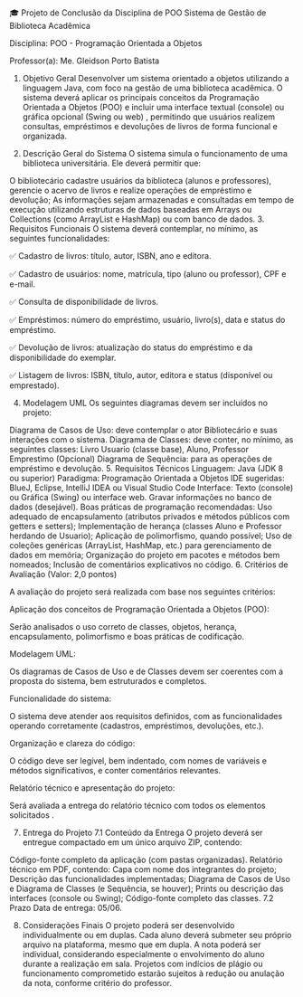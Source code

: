 🎓 Projeto de Conclusão da Disciplina de POO
Sistema de Gestão de Biblioteca Acadêmica

Disciplina: POO - Programação Orientada a Objetos

Professor(a): Me. Gleidson Porto Batista

1. Objetivo Geral
   Desenvolver um sistema orientado a objetos utilizando a linguagem Java, com foco na gestão de uma biblioteca acadêmica. O sistema deverá aplicar os principais conceitos da Programação Orientada a Objetos (POO) e incluir uma interface textual (console) ou gráfica opcional (Swing ou web) , permitindo que usuários realizem consultas, empréstimos e devoluções de livros de forma funcional e organizada.



2. Descrição Geral do Sistema
   O sistema simula o funcionamento de uma biblioteca universitária. Ele deverá permitir que:

O bibliotecário cadastre usuários da biblioteca (alunos e professores), gerencie o acervo de livros e realize operações de empréstimo e devolução;
As informações sejam armazenadas e consultadas em tempo de execução utilizando estruturas de dados baseadas em Arrays ou Collections (como ArrayList e HashMap) ou com banco de dados.
3. Requisitos Funcionais
   O sistema deverá contemplar, no mínimo, as seguintes funcionalidades:

✅ Cadastro de livros: título, autor, ISBN, ano e editora.

✅ Cadastro de usuários: nome, matrícula, tipo (aluno ou professor), CPF e e-mail.

✅ Consulta de disponibilidade de livros.

✅ Empréstimos: número do empréstimo, usuário, livro(s), data e status do empréstimo.

✅ Devolução de livros: atualização do status do empréstimo e da disponibilidade do exemplar.

✅ Listagem de livros: ISBN, título, autor, editora e status (disponível ou emprestado).

4. Modelagem UML
   Os seguintes diagramas devem ser incluídos no projeto:

Diagrama de Casos de Uso: deve contemplar o ator Bibliotecário e suas interações com o sistema.
Diagrama de Classes: deve conter, no mínimo, as seguintes classes:
Livro
Usuario (classe base), Aluno, Professor
Emprestimo
(Opcional) Diagrama de Sequência: para as operações de empréstimo e devolução.
5. Requisitos Técnicos
   Linguagem: Java (JDK 8 ou superior)
   Paradigma: Programação Orientada a Objetos
   IDE sugeridas: BlueJ, Eclipse, IntelliJ IDEA ou Visual Studio Code
   Interface: Texto (console) ou Gráfica (Swing) ou interface web.
   Gravar informações no banco de dados (desejável).
   Boas práticas de programação recomendadas:
   Uso adequado de encapsulamento (atributos privados e métodos públicos com getters e setters);
   Implementação de herança (classes Aluno e Professor herdando de Usuario);
   Aplicação de polimorfismo, quando possível;
   Uso de coleções genéricas (ArrayList, HashMap, etc.) para gerenciamento de dados em memória;
   Organização do projeto em pacotes e métodos bem nomeados;
   Inclusão de comentários explicativos no código.
6. Critérios de Avaliação (Valor: 2,0 pontos)


A avaliação do projeto será realizada com base nos seguintes critérios:



Aplicação dos conceitos de Programação Orientada a Objetos (POO):

Serão analisados o uso correto de classes, objetos, herança, encapsulamento, polimorfismo e boas práticas de codificação.



Modelagem UML:

Os diagramas de Casos de Uso e de Classes devem ser coerentes com a proposta do sistema, bem estruturados e completos.



Funcionalidade do sistema:

O sistema deve atender aos requisitos definidos, com as funcionalidades operando corretamente (cadastros, empréstimos, devoluções, etc.).



Organização e clareza do código:

O código deve ser legível, bem indentado, com nomes de variáveis e métodos significativos, e conter comentários relevantes.



Relatório técnico e apresentação do projeto:

Será avaliada a entrega do relatório técnico com todos os elementos solicitados .



7. Entrega do Projeto
   7.1 Conteúdo da Entrega
   O projeto deverá ser entregue compactado em um único arquivo ZIP, contendo:

Código-fonte completo da aplicação (com pastas organizadas).
Relatório técnico em PDF, contendo:
Capa com nome dos integrantes do projeto;
Descrição das funcionalidades implementadas;
Diagrama de Casos de Uso e Diagrama de Classes (e Sequência, se houver);
Prints ou descrição das interfaces (console ou Swing);
Código-fonte completo das classes.
7.2 Prazo
Data de entrega: 05/06.



8. Considerações Finais
   O projeto poderá ser desenvolvido individualmente ou em duplas.
   Cada aluno deverá submeter seu próprio arquivo na plataforma, mesmo que em dupla.
   A nota poderá ser individual, considerando especialmente o envolvimento do aluno durante a realização em sala.
   Projetos com indícios de plágio ou funcionamento comprometido estarão sujeitos à redução ou anulação da nota, conforme critério do professor.